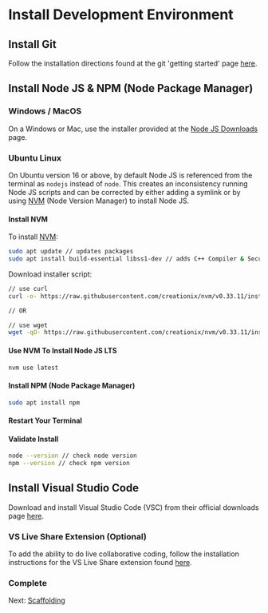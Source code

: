 # Install Development Environment

## Install Git
Follow the installation directions found at the git 'getting started' page [here](https://git-scm.com/book/en/v2/Getting-Started-Installing-Git).

## Install Node JS & NPM (Node Package Manager)
### Windows / MacOS
On a Windows or Mac, use the installer provided at the [Node JS Downloads](https://nodejs.org/en/download/) page. 

### Ubuntu Linux
On Ubuntu version 16 or above, by default Node JS is referenced from the terminal as ```nodejs``` instead of ```node```. This creates an inconsistency running Node JS scripts and can be corrected by either adding a symlink or by using [NVM](https://github.com/creationix/nvm/blob/master/README.md) (Node Version Manager) to install Node JS. 

#### Install NVM
To install [NVM](https://github.com/creationix/nvm/blob/master/README.md):
```bash
sudo apt update // updates packages
sudo apt install build-essential libss1-dev // adds C++ Compiler & Secure Sockets Layer Toolkit
```
Download installer script:
```bash
// use curl
curl -o- https://raw.githubusercontent.com/creationix/nvm/v0.33.11/install.sh | bash

// OR

// use wget
wget -qO- https://raw.githubusercontent.com/creationix/nvm/v0.33.11/install.sh | bash
```

#### Use NVM To Install Node JS LTS
```bash
nvm use latest
```

#### Install NPM (Node Package Manager)
```bash
sudo apt install npm
```

#### Restart Your Terminal

#### Validate Install
```bash
node --version // check node version
npm --version // check npm version
```

## Install Visual Studio Code
Download and install Visual Studio Code (VSC) from their official downloads page [here](https://code.visualstudio.com/download).

### VS Live Share Extension (Optional)
To add the ability to do live collaborative coding, follow the installation instructions for the VS Live Share extension found [here](https://marketplace.visualstudio.com/items?itemName=MS-vsliveshare.vsliveshare).

### Complete
Next: [Scaffolding](https://github.com/biobricks/bionet/blob/master/walkthrough/2.scaffolding.md)